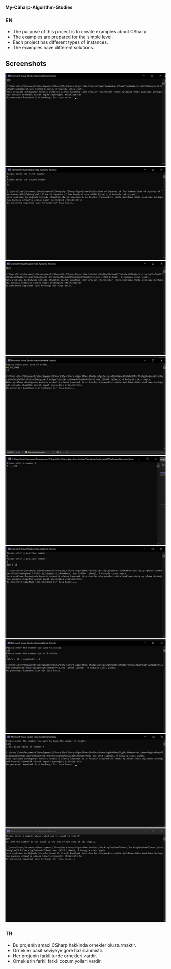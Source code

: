#### My-CSharp-Algorithm-Studies


### EN
* The purpose of this project is to create examples about CSharp.
* The examples are prepared for the simple level.
* Each project has different types of instances.
* The examples have different solutions.

## Screenshots
![CSharp ](/Github/Assets/Images/Question1.png)
![CSharp ](/Github/Assets/Images/Question2.png)
![CSharp ](/Github/Assets/Images/Question3.png)
![CSharp ](/Github/Assets/Images/Question4.png)
![CSharp ](/Github/Assets/Images/Question5.png)
![CSharp ](/Github/Assets/Images/Question6.png)
![CSharp ](/Github/Assets/Images/Question7.png)
![CSharp ](/Github/Assets/Images/Question8.png)
![CSharp ](/Github/Assets/Images/Question9.png)







      
### TR 
* Bu projenin amaci CSharp hakkinda ornekler olusturmaktir.
* Ornekler basit seviyeye gore hazirlanmistir.
* Her projenin farkli turde ornekleri vardir.
* Orneklerin farkli farkli cozum yollari vardir.
